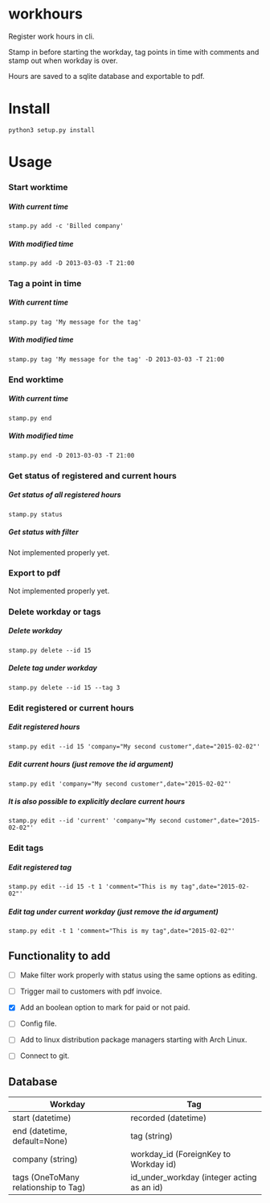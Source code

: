 # workhours
Register work hours in cli.

Stamp in before starting the workday, tag points in time with comments and stamp out when workday is over.

Hours are saved to a sqlite database and exportable to pdf.

# Install

`python3 setup.py install`

# Usage

### Start worktime
##### With current time
`stamp.py add -c 'Billed company'`
##### With modified time
`stamp.py add -D 2013-03-03 -T 21:00`


### Tag a point in time
##### With current time
`stamp.py tag 'My message for the tag'`
##### With modified time
`stamp.py tag 'My message for the tag' -D 2013-03-03 -T 21:00`


### End worktime
##### With current time
`stamp.py end`
##### With modified time
`stamp.py end -D 2013-03-03 -T 21:00`


### Get status of registered and current hours
##### Get status of all registered hours
`stamp.py status`
##### Get status with filter
Not implemented properly yet.


### Export to pdf
Not implemented properly yet.


### Delete workday or tags
##### Delete workday
`stamp.py delete --id 15`
##### Delete tag under workday
`stamp.py delete --id 15 --tag 3`


### Edit registered or current hours
##### Edit registered hours
`stamp.py edit --id 15 'company="My second customer",date="2015-02-02"'`
##### Edit current hours (just remove the id argument)
`stamp.py edit 'company="My second customer",date="2015-02-02"'`
##### It is also possible to explicitly declare current hours
`stamp.py edit --id 'current' 'company="My second customer",date="2015-02-02"'`


### Edit tags
##### Edit registered tag
`stamp.py edit --id 15 -t 1 'comment="This is my tag",date="2015-02-02"'`
##### Edit tag under current workday (just remove the id argument)
`stamp.py edit -t 1 'comment="This is my tag",date="2015-02-02"'`


## Functionality to add
- [ ] Make filter work properly with status using the same options as editing.
- [ ] Trigger mail to customers with pdf invoice.
- [x] Add an boolean option to mark for paid or not paid.
- [ ] Config file.
- [ ] Add to linux distribution package managers starting with Arch Linux.
- [ ] Connect to git.


## Database

Workday | Tag
--------|---------
start (datetime) | recorded (datetime)
end (datetime, default=None) | tag (string)
company (string) | workday_id (ForeignKey to Workday id)
tags (OneToMany relationship to Tag) | id_under_workday (integer acting as an id)
